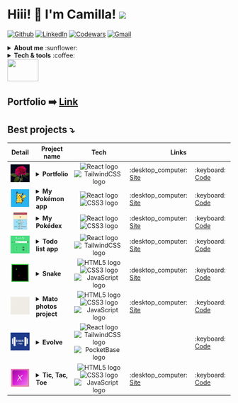 # Hiii! :wave: I'm Camilla! <img src="https://media.giphy.com/media/mGcNjsfWAjY5AEZNw6/giphy.gif" width="50">

[![Github](https://img.shields.io/badge/-Github-181717?style=flat&logo=Github&logoColor=white)](https://github.com/stars/Camilla-Scarton/lists/rocket-projects) 
[![LinkedIn](https://img.shields.io/badge/-LinkedIn-0077B5?style=flat&logo=LinkedIn&logoColor=white)](https://www.linkedin.com/in/camilla-scarton/) 
[![Codewars](https://img.shields.io/badge/-Codewars-181717?style=flat&logo=Codewars&logoColor=red)](https://www.codewars.com/users/Camilla%20Scarton) 
[![Gmail](https://img.shields.io/badge/-Gmail-E62229?style=flat&logo=Gmail&logoColor=white)](mailto:camy.s96@gmail.com)


<details>
  <summary><b>About me</b> :sunflower:</summary>
  <table align="center">
    <tr>
      <td><img align="left" src="https://media.giphy.com/media/aTCvcjvNPdgYZPaRjq/giphy.gif" width="130" height="150" /></td>
      <td>
        <strong>I'm an italian :pizza: web developer. I love music :notes:, cats :smiley_cat: and Sudoku :pencil2:.<br>
        I'm currently working on a complex puzzle :jigsaw: with each piece representing a new skill I acquire :hammer_and_wrench:.<br>
        If I'm not reachable, I'm problably cooking :fried_egg:, gardening :seedling: or crocheting :yarn:.</strong>
      </td>
    </tr>
  </table>
</details>

<details>
  <summary><b>Tech & tools</b> :coffee:</summary>
  <img src="https://img.shields.io/badge/JavaScript-282C34?logo=javascript&logoColor=F7DF1E" alt="JavaScript logo" title="JavaScript" height="25" />
  &nbsp;
  <img src="https://img.shields.io/badge/TypeScript-282C34?logo=typescript&logoColor=3178C6" alt="TypeScript logo" title="TypeScript" height="25" />
  &nbsp;
  <img src="https://img.shields.io/badge/HTML5-282C34?logo=html5&logoColor=E34F26" alt="HTML5 logo" title="HTML5" height="25" />
  &nbsp;
  <img src="https://img.shields.io/badge/CSS3-282C34?logo=css3&logoColor=1572B6" alt="CSS3 logo" title="CSS3" height="25" />
  &nbsp;
  <img src="https://img.shields.io/badge/Sass-282C34?logo=sass" alt="CSS3 logo" title="Sass" height="25" />
  &nbsp;
  <img src="https://img.shields.io/badge/TailwindCSS-282C34?logo=tailwindcss&logoColor=0EA5E9" alt="TailwindCSS logo" title="TailwindCSS" height="25" />
  &nbsp;
  <img src="https://img.shields.io/badge/Bootstrap-282C34?logo=bootstrap&logoColor=712CF9" alt="Bootstrap logo" title="Bootstrap" height="25" />
  &nbsp;
  <img src="https://img.shields.io/badge/React-282C34?logo=react&logoColor=61DAFB" alt="React logo" title="React" height="25" />
  &nbsp;
  <img src="https://img.shields.io/badge/Redux-282C34?logo=redux&logoColor=764ABC" alt="Redux logo" title="Redux" height="25" />
  &nbsp;
  <img src="https://img.shields.io/badge/Angular-282C34?logo=angular" alt="Angular logo" title="Angular" height="25" />
  &nbsp;
  <img src="https://img.shields.io/badge/npm-282C34?logo=npm" alt="npm logo" title="npm" height="25" />
  &nbsp;
  <img src="https://img.shields.io/badge/Node.js-282C34?logo=node.js&logoColor=43853D" alt="Node.js logo" title="Node.js" height="25" />
  &nbsp;
  <img src="https://img.shields.io/badge/Postman-282C34?logo=Postman" alt="Postman logo" title="Postman" height="25" />
  &nbsp;
  <img src="https://img.shields.io/badge/PocketBase-282C34?logo=pocketbase" alt="PocketBase logo" title="PocketBase" height="25" />
  &nbsp;
  <img src="https://img.shields.io/badge/git-282C34?logo=git&logoColor=F05032" alt="git logo" title="git" height="25" />
  &nbsp;
  <img src="https://img.shields.io/badge/GitKraken-282C34?logo=gitkraken" alt="git kraken" title="kraken" height="25" />
  &nbsp;
  <img src="https://img.shields.io/badge/VSCode-282C34?logo=visual-studio-code&logoColor=007ACC" alt="Visual Studio Code logo" title="Visual Studio Code" height="25" />
  &nbsp;
  <img src="https://img.shields.io/badge/GitHub-282C34?logo=github&logoColor=white" alt="GitHub logo" title="GitHub" height="25" />
  &nbsp;
  <img src="https://img.shields.io/badge/Vite-282C34?logo=vite" alt="Vite logo" title="Vite" height="25" />
  &nbsp;
  <img src="https://img.shields.io/badge/Python-282C34?logo=python" alt="Python logo" title="Python" height="25" />
  &nbsp;
  <img src="https://img.shields.io/badge/Java-282C34?logo=openjdk" alt="Java logo" title="Java" height="25" />
</details>

<img src="https://media.giphy.com/media/4PVeey0T30PAiBYq9n/giphy.gif" width="70" height="50" />

## Portfolio :arrow_right: <a href="https://camilla-scarton.github.io/portfolio/" target="_blank">Link</a>

## Best projects :arrow_heading_down:

<table>
<thead>
  <tr>
    <th>Detail</th>
    <th>Project name</th>
    <th>Tech</th>
    <th colspan="2">Links</th>
  </tr>
</thead>
<tbody>
  
  <tr>
    <td align="center">
      <img src="./img/screen_portfolio.jpg" alt="screen-portfolio" height="40">
    </td>
    <td>
      <details>
        <summary><strong>Portfolio</strong></summary>
        My portfolio with 3 sections: About, Projects and Experiences.
      </details>
    </td>
    <td align="center">
      <img src="https://img.shields.io/badge/%20-282C34?logo=react&logoColor=61DAFB" alt="React logo" title="React" height="25" />
      <img src="https://img.shields.io/badge/%20-282C34?logo=tailwindcss&logoColor=0EA5E9" alt="TailwindCSS logo" title="TailwindCSS" height="25" />
    </td>
    <td>:desktop_computer: <a href="https://camilla-scarton.github.io/portfolio/" target="_blank">Site</a></td>
    <td>:keyboard: <a href="https://github.com/Camilla-Scarton/portfolio" target="_blank">Code</a></td>
  </tr>
  
  <tr>
    <td align="center">
      <img src="./img/screen_pokemon-app.jpg" alt="screen-pokemon-app" height="40">
    </td>
    <td>
      <details>
        <summary><strong>My Pokémon app</strong></summary>
        A Pokémon web app with a landing page and 2 sections: List and Search.
      </details>
    </td>
    <td align="center">
      <img src="https://img.shields.io/badge/%20-282C34?logo=react&logoColor=61DAFB" alt="React logo" title="React" height="25" />
      <img src="https://img.shields.io/badge/%20-282C34?logo=css3&logoColor=1572B6" alt="CSS3 logo" title="CSS3" height="25" />
    </td>
    <td>:desktop_computer: <a href="https://camilla-scarton.github.io/pokemon-app/" target="_blank">Site</a></td>
    <td>:keyboard: <a href="https://github.com/Camilla-Scarton/pokemon-app" target="_blank">Code</a></td>
  </tr>
  
  <tr>
    <td align="center">
      <img src="./img/screen_pokedex.jpg" alt="screen-pokedex" height="40">
    </td>
    <td>
      <details>
        <summary><strong>My Pokédex</strong></summary>
        Pokémon list with filters, scroll buttons and a details section!
      </details>
    </td>
    <td align="center">
      <img src="https://img.shields.io/badge/%20-282C34?logo=react&logoColor=61DAFB" alt="React logo" title="React" height="25" />
      <img src="https://img.shields.io/badge/%20-282C34?logo=css3&logoColor=1572B6" alt="CSS3 logo" title="CSS3" height="25" />
    </td>
    <td>:desktop_computer: <a href="https://camilla-scarton.github.io/pokedex/" target="_blank">Site</a></td>
    <td>:keyboard: <a href="https://github.com/Camilla-Scarton/pokedex" target="_blank">Code</a></td>
  </tr>
  
  <tr>
    <td align="center">
      <img src="./img/screen_todo.jpg" alt="screen-todo" height="40">
    </td>
    <td>
      <details>
        <summary><strong>Todo list app</strong></summary>
        Make your todos list, saved in the localStorage!
      </details>
    </td>
    <td align="center">
      <img src="https://img.shields.io/badge/%20-282C34?logo=react&logoColor=61DAFB" alt="React logo" title="React" height="25" />
      <img src="https://img.shields.io/badge/%20-282C34?logo=tailwindcss&logoColor=0EA5E9" alt="TailwindCSS logo" title="TailwindCSS" height="25" />
    </td>
    <td>:desktop_computer: <a href="https://camilla-scarton.github.io/Todo-app-green/" target="_blank">Site</a></td>
    <td>:keyboard: <a href="https://github.com/Camilla-Scarton/Todo-app-green" target="_blank">Code</a></td>
  </tr>
  
  <tr>
    <td align="center">
      <img src="./img/screen_snake.jpg" alt="screen-snake" height="40">
    </td>
    <td>
      <details>
        <summary><strong>Snake</strong></summary>
        Snake game with two modes and sound effects!
      </details>
    </td>
    <td align="center">
      <img src="https://img.shields.io/badge/%20-282C34?logo=html5&logoColor=E34F26" alt="HTML5 logo" title="HTML5" height="25" />
      <img src="https://img.shields.io/badge/%20-282C34?logo=css3&logoColor=1572B6" alt="CSS3 logo" title="CSS3" height="25" />
      <img src="https://img.shields.io/badge/%20-282C34?logo=javascript&logoColor=F7DF1E" alt="JavaScript logo" title="JavaScript" height="25"/>
    </td>
    <td>:desktop_computer: <a href="https://camilla-scarton.github.io/snake/" target="_blank">Site</a></td>
    <td>:keyboard: <a href="https://github.com/Camilla-Scarton/snake" target="_blank">Code</a></td>
  </tr>
  
  <tr>
    <td align="center">
      <img src="./img/screen_mato.jpg" alt="screen-mato" height="40">
    </td>
    <td>
      <details>
        <summary><strong>Mato photos project</strong></summary>
        Move your mouse and see my beautiful cat!
      </details>
    </td>
    <td align="center">
      <img src="https://img.shields.io/badge/%20-282C34?logo=html5&logoColor=E34F26" alt="HTML5 logo" title="HTML5" height="25" />
      <img src="https://img.shields.io/badge/%20-282C34?logo=css3&logoColor=1572B6" alt="CSS3 logo" title="CSS3" height="25" />
      <img src="https://img.shields.io/badge/%20-282C34?logo=javascript&logoColor=F7DF1E" alt="JavaScript logo" title="JavaScript" height="25"/>
    </td>
    <td>:desktop_computer: <a href="https://camilla-scarton.github.io/mato/" target="_blank">Site</a></td>
    <td>:keyboard: <a href="https://github.com/Camilla-Scarton/mato" target="_blank">Code</a></td>
  </tr>

  <tr>
    <td align="center">
      <img src="./img/screen_evolve.jpg" alt="screen-evolve" height="40">
    </td>
    <td>
      <details>
        <summary><strong>Evolve</strong></summary>
        Web app for fitness enthusiasts!
      </details>
    </td>
    <td align="center">
      <img src="https://img.shields.io/badge/%20-282C34?logo=react&logoColor=61DAFB" alt="React logo" title="React" height="25" />
      <img src="https://img.shields.io/badge/%20-282C34?logo=tailwindcss&logoColor=0EA5E9" alt="TailwindCSS logo" title="TailwindCSS" height="25" />
      <img src="https://img.shields.io/badge/%20-282C34?logo=pocketbase" alt="PocketBase logo" title="PocketBase" height="25" />
    </td>
    <td></td>
    <td>:keyboard: <a href="https://github.com/Camilla-Scarton/Evolve-Project-Develhope" target="_blank">Code</a></td>
  </tr>
  
  <tr>
    <td align="center">
      <img src="./img/screen_tic-tac-toe.jpg" alt="screen-tic-tac-toe" height="40">
    </td>
    <td>
      <details>
        <summary><strong>Tic, Tac, Toe</strong></summary>
        First version with working Reset e New Game buttons!
      </details>
    </td>
    <td align="center">
      <img src="https://img.shields.io/badge/%20-282C34?logo=html5&logoColor=E34F26" alt="HTML5 logo" title="HTML5" height="25" />
      <img src="https://img.shields.io/badge/%20-282C34?logo=css3&logoColor=1572B6" alt="CSS3 logo" title="CSS3" height="25" />
      <img src="https://img.shields.io/badge/%20-282C34?logo=javascript&logoColor=F7DF1E" alt="JavaScript logo" title="JavaScript" height="25"/>
    </td>
    <td>:desktop_computer: <a href="https://camilla-scarton.github.io/tic-tac-toe/" target="_blank">Site</a></td>
    <td>:keyboard: <a href="https://github.com/Camilla-Scarton/tic-tac-toe" target="_blank">Code</a></td>
  </tr>
  
</tbody>
</table>
